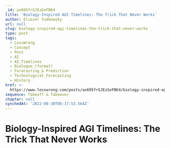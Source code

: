 ```yaml
---
_id: ax695frGJEzGxFBK4
title: 'Biology-Inspired AGI Timelines: The Trick That Never Works'
author: Eliezer Yudkowsky
url: null
slug: biology-inspired-agi-timelines-the-trick-that-never-works
type: post
tags:
  - LessWrong
  - Concept
  - Post
  - AI
  - AI_Timelines
  - Dialogue_(format)
  - Forecasting_& Prediction
  - Technological_Forecasting
  - History
href: >-
  https://www.lesswrong.com/posts/ax695frGJEzGxFBK4/biology-inspired-agi-timelines-the-trick-that-never-works
sequence: Takeoff & Takeover
chapter: null
synchedAt: '2022-08-30T08:17:53.564Z'
---
```


# Biology-Inspired AGI Timelines: The Trick That Never Works
